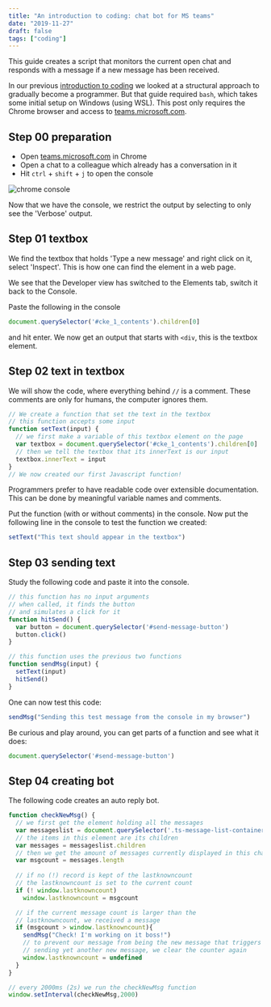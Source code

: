 ```yaml
---
title: "An introduction to coding: chat bot for MS teams"
date: "2019-11-27"
draft: false
tags: ["coding"]
---
```


This guide creates a script that monitors the current open chat
and responds with a message if a new message has been received.

In our previous
[introduction to coding](https://blog.lent.ink/post/start-coding/)
we looked at a structural approach
to gradually become a programmer.
But that guide required `bash`,
which takes some initial setup on Windows (using WSL).
This post only requires the Chrome browser
and access to [teams.microsoft.com](https://teams.microsoft.com).

## Step 00 preparation

- Open [teams.microsoft.com](https://teams.microsoft.com) in Chrome
- Open a chat to a colleague which already has a conversation in it
- Hit `ctrl` + `shift` + `j` to open the console

![chrome console](/img/chrome-console.png "chrome console")

Now that we have the console,
we restrict the output by selecting to only see the 'Verbose' output.

## Step 01 textbox

We find the textbox that holds 'Type a new message' and right click on it,
select 'Inspect'.
This is how one can find the element in a web page.

We see that the Developer view has switched to the Elements tab,
switch it back to the Console.

Paste the following in the console

```javascript
document.querySelector('#cke_1_contents').children[0]
```
and hit enter.
We now get an output that starts with `<div`,
this is the textbox element.

## Step 02 text in textbox

We will show the code,
where everything behind `//` is a comment.
These comments are only for humans,
the computer ignores them.

```javascript
// We create a function that set the text in the textbox
// this function accepts some input
function setText(input) {
  // we first make a variable of this textbox element on the page
  var textbox = document.querySelector('#cke_1_contents').children[0]
  // then we tell the textbox that its innerText is our input
  textbox.innerText = input
}
// We now created our first Javascript function!
```

Programmers prefer to have readable code over extensible documentation.
This can be done by meaningful variable names and comments.

Put the function (with or without comments) in the console.
Now put the following line in the console to test the function we created:
```javascript
setText("This text should appear in the textbox")
```

## Step 03 sending text

Study the following code and paste it into the console.

```javascript
// this function has no input arguments
// when called, it finds the button
// and simulates a click for it
function hitSend() {
  var button = document.querySelector('#send-message-button')
  button.click()
}

// this function uses the previous two functions
function sendMsg(input) {
  setText(input)
  hitSend()
}
```

One can now test this code:
```javascript
sendMsg("Sending this test message from the console in my browser")
```

Be curious and play around, you can get parts of a function
and see what it does:
```javascript
document.querySelector('#send-message-button')
```

## Step 04 creating bot

The following code creates an auto reply bot.

```javascript
function checkNewMsg() {
  // we first get the element holding all the messages
  var messageslist = document.querySelector('.ts-message-list-container')
  // the items in this element are its children
  var messages = messageslist.children
  // then we get the amount of messages currently displayed in this chat screen
  var msgcount = messages.length
  
  // if no (!) record is kept of the lastknowncount
  // the lastknowncount is set to the current count
  if (! window.lastknowncount)
    window.lastknowncount = msgcount

  // if the current message count is larger than the
  // lastknowncount, we received a message
  if (msgcount > window.lastknowncount){
    sendMsg("Check! I'm working on it boss!")
    // to prevent our message from being the new message that triggers
    // sending yet another new message, we clear the counter again
    window.lastknowncount = undefined
  }
}

// every 2000ms (2s) we run the checkNewMsg function
window.setInterval(checkNewMsg,2000)
```

